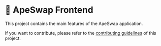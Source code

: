 # 🍌 ApeSwap Frontend

This project contains the main features of the ApeSwap application.

If you want to contribute, please refer to the [contributing guidelines](./CONTRIBUTING.md) of this project.

